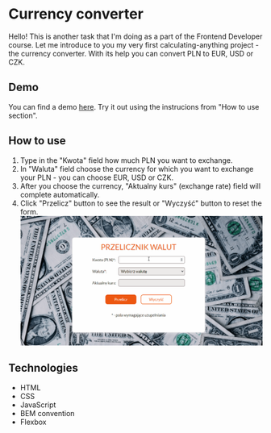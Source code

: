# Currency converter
Hello!
This is another task that I'm doing as a part of the Frontend Developer course. Let me introduce to you my very first calculating-anything project - the currency converter. With its help you can convert PLN to EUR, USD or CZK. 
## Demo
You can find a demo [here](https://paulgrym.github.io/currency_converter/).
Try it out using the instrucions from "How to use section".
## How to use
1. Type in the "Kwota" field how much PLN you want to exchange.
2. In "Waluta" field choose the currency for which you want to exchange your PLN - you can choose EUR, USD or CZK.
3. After you choose the currency, "Aktualny kurs" (exchange rate) field will complete automatically.
4. Click "Przelicz" button to see the result or "Wyczyść" button to reset the form.
![How to use gif ](images/Animation.gif)
## Technologies
- HTML
- CSS
- JavaScript
- BEM convention
- Flexbox
